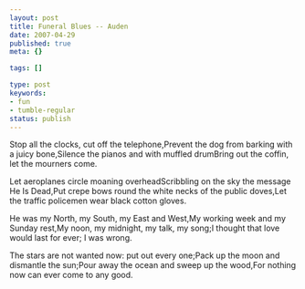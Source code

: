 ```yaml
---
layout: post
title: Funeral Blues -- Auden
date: 2007-04-29
published: true
meta: {}

tags: []

type: post
keywords:
- fun
- tumble-regular
status: publish
---
```



Stop all the clocks, cut off the telephone,Prevent the dog from barking with a juicy bone,Silence the pianos and with muffled drumBring out the coffin, let the mourners come.



Let aeroplanes circle moaning overheadScribbling on the sky the message He Is Dead,Put crepe bows round the white necks of the public doves,Let the traffic policemen wear black cotton gloves.



He was my North, my South, my East and West,My working week and my Sunday rest,My noon, my midnight, my talk, my song;I thought that love would last for ever; I was wrong.



The stars are not wanted now: put out every one;Pack up the moon and dismantle the sun;Pour away the ocean and sweep up the wood,For nothing now can ever come to any good.

